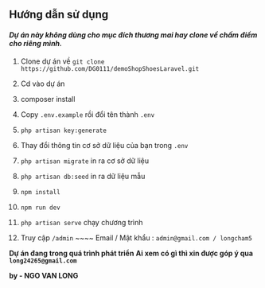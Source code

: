 
## Hướng dẫn sử dụng

#### _Dự án này không dùng cho mục đích thương mai hay clone về chấm điểm cho riêng mình._


1. Clone dự án về
`git clone https://github.com/DG0111/demoShopShoesLaravel.git`

2. Cd vào dự án

3. composer install

4. Copy `.env.example` rồi đổi tên thành `.env`

5. `php artisan key:generate`

6. Thay đổi thông tin cơ sở dữ liệu của bạn trong `.env`

7. `php artisan migrate` in ra cơ sở dữ liệu

8. `php artisan db:seed` in ra dữ liệu mẫu

9. `npm install`

10. `npm run dev`

11. `php artisan serve` chạy chương trình

12. Truy cập `/admin` ~~~~ Email / Mật khẩu : `admin@gmail.com / longcham5`

**Dự án đang trong quá trình phát triển**
**Ai xem có gì thì xin được góp ý qua `long24265@gmail.com`**

**by - NGO VAN LONG**
